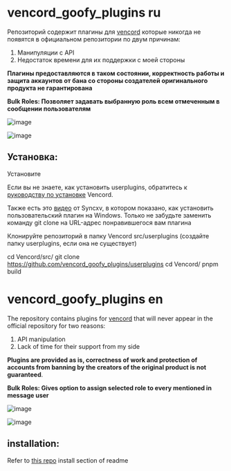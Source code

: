 # vencord_goofy_plugins ru

Репозиторий содержит плагины для [vencord](https://vencord.dev/) которые никогда не появятся в официальном репозитории по двум причинам:
1. Манипуляции с API
2. Недостаток времени для их поддержки с моей стороны

**Плагины предоставляются в таком состоянии, корректность работы и защита аккаунтов от бана со стороны создателей оригинального продукта не гарантирована** 

**Bulk Roles: Позволяет задавать выбранную роль всем отмеченным в сообщении пользователям**

![image](https://github.com/user-attachments/assets/afd37d1a-01bb-4745-8ab5-524dde717a2a)

![image](https://github.com/user-attachments/assets/e7128875-f22e-41e4-a353-932ea4572345)


## Установка:

Установите

Если вы не знаете, как установить userplugins, обратитесь к [руководству по установке](https://docs.vencord.dev/installing/) Vencord.

Также есть это [видео](https://youtu.be/3anTy0EdvsE?si=uX1_EEpILAAUHo9a) от Syncxv, в котором показано, как установить пользовательский плагин на Windows. Только не забудьте заменить команду git clone на URL-адрес понравившегося вам плагина

Клонируйте репозиторий в папку Vencord src/userplugins (создайте папку userplugins, если она не существует)

cd Vencord/src/
git clone https://github.com/vencord_goofy_plugins/userplugins
cd Vencord/
pnpm build


# vencord_goofy_plugins en


The repository contains plugins for [vencord](https://vencord.dev/) that will never appear in the official repository for two reasons:
1. API manipulation
2. Lack of time for their support from my side

**Plugins are provided as is, correctness of work and protection of accounts from banning by the creators of the original product is not guaranteed**.

**Bulk Roles: Gives option to assign selected role to every mentioned in message user**

![image](https://github.com/user-attachments/assets/afd37d1a-01bb-4745-8ab5-524dde717a2a)

![image](https://github.com/user-attachments/assets/e7128875-f22e-41e4-a353-932ea4572345)

## installation:

Refer to [this repo](https://github.com/D3SOX/vencord-userplugins) install section of readme
